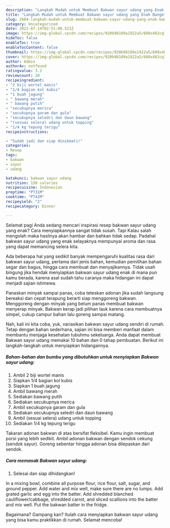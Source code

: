 ```yaml
---
description: "Langkah Mudah untuk Membuat Bakwan sayur udang yang Enak Banget, Buat Buka Puasa Sempurna"
title: "Langkah Mudah untuk Membuat Bakwan sayur udang yang Enak Banget, Buat Buka Puasa Sempurna"
slug: 2604-langkah-mudah-untuk-membuat-bakwan-sayur-udang-yang-enak-banget-buat-buka-puasa-sempurna
category: Uncategorized
date: 2022-07-14T02:51:08.521Z
image: https://img-global.cpcdn.com/recipes/920b98109a1922a5/680x482cq70/bakwan-sayur-udang-foto-resep-utama.jpg
hideToc: false
enableToc: true
enableTocContent: false
thumbnail: https://img-global.cpcdn.com/recipes/920b98109a1922a5/680x482cq70/bakwan-sayur-udang-foto-resep-utama.jpg
cover: https://img-global.cpcdn.com/recipes/920b98109a1922a5/680x482cq70/bakwan-sayur-udang-foto-resep-utama.jpg
author: Admin
authorAv: notfound
ratingvalue: 3.2
reviewcount: 20
recipeingredient:
- "2 biji wortel manis"
- "1/4 bagian kol kubis"
- "1 buah jagung"
- " bawang merah"
- " bawang putih"
- "secukupnya merica"
- "secukupnya garam dan gula"
- "secukupnya seledri dan daun bawang"
- "(sesuai selera) udang untuk topping"
- "1/4 kg tepung terigu"
recipeinstructions:

- "Sudah jadi dan siap dinikmati!"
categories:
- Resep
tags:
- bakwan
- sayur
- udang

katakunci: bakwan sayur udang 
nutrition: 158 calories
recipecuisine: Indonesian
preptime: "PT31M"
cooktime: "PT42M"
recipeyield: "2"
recipecategory: Dinner

---
```



Selamat pagi Anda sedang mencari inspirasi resep bakwan sayur udang yang enak? Cara menyiapkannya sangat tidak susah. Tapi Kalau salah mengolah maka hasilnya akan hambar dan bahkan tidak sedap. Padahal bakwan sayur udang yang enak selayaknya mempunyai aroma dan rasa yang dapat memancing selera kita.


Ada beberapa hal yang sedikit banyak mempengaruhi kualitas rasa dari bakwan sayur udang, pertama dari jenis bahan, kemudian pemilihan bahan segar dan bagus, hingga cara membuat dan menyajikannya. Tidak usah bingung jika hendak menyiapkan bakwan sayur udang enak di mana pun kamu berada, karena asal sudah tahu caranya maka hidangan ini dapat menjadi sajian istimewa.

Panaskan minyak sampai panas, coba teteskan adonan jika sudah langsung bereaksi dan cepat terapung berarti siap menggoreng bakwan. Menggoreng dengan minyak yang belum panas membuat bakwan menyerap minyak. Bakwan kerap jadi pilihan lauk karena cara membuatnya simpel, cukup campur bahan lalu goreng sampai matang.


Nah, kali ini kita coba, yuk, variasikan bakwan sayur udang sendiri di rumah. Tetap dengan bahan sederhana, sajian ini bisa memberi manfaat dalam membantu menjaga kesehatan tubuhmu sekeluarga. Anda dapat membuat Bakwan sayur udang memakai 10 bahan dan 0 tahap pembuatan. Berikut ini langkah-langkah untuk menyiapkan hidangannya.

<!--inarticleads1-->

##### Bahan-bahan dan bumbu yang dibutuhkan untuk menyiapkan Bakwan sayur udang:

1. Ambil 2 biji wortel manis
1. Siapkan 1/4 bagian kol kubis
1. Siapkan 1 buah jagung
1. Ambil  bawang merah
1. Sediakan  bawang putih
1. Sediakan secukupnya merica
1. Ambil secukupnya garam dan gula
1. Sediakan secukupnya seledri dan daun bawang
1. Ambil (sesuai selera) udang untuk topping
1. Sediakan 1/4 kg tepung terigu


Takaran adonan bakwan di atas bersifat fleksibel. Kamu ingin membuat porsi yang lebih sedikit. Ambil adonan bakwan dengan sendok cekung (sendok sayur). Goreng sebentar hingga adonan bisa dilepaskan dari sendok. 

<!--inarticleads2-->

##### Cara memasak Bakwan sayur udang:


1. Selesai dan siap dihidangkan!

In a mixing bowl, combine all purpose flour, rice flour, salt, sugar, and ground pepper. Add water and mix well, make sure there are no lumps. Add grated garlic and egg into the batter. Add shredded blanched cauliflower/cabbage, shredded carrot, and sliced scallions into the batter and mix well. Put the bakwan batter in the fridge. 

Bagaimana? Gampang kan? Itulah cara menyiapkan bakwan sayur udang yang bisa kamu praktikkan di rumah. Selamat mencoba!
